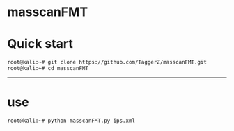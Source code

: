 # masscanFMT

# Quick start
	root@kali:~# git clone https://github.com/TaggerZ/masscanFMT.git
	root@kali:~# cd masscanFMT
***
# use
	root@kali:~# python masscanFMT.py ips.xml
